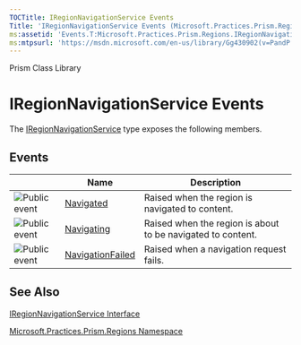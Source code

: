 ```yaml
---
TOCTitle: IRegionNavigationService Events
Title: 'IRegionNavigationService Events (Microsoft.Practices.Prism.Regions)'
ms:assetid: 'Events.T:Microsoft.Practices.Prism.Regions.IRegionNavigationService'
ms:mtpsurl: 'https://msdn.microsoft.com/en-us/library/Gg430902(v=PandP.50)'
---
```


Prism Class Library

IRegionNavigationService Events
===============================

The [IRegionNavigationService](https://msdn.microsoft.com/t:microsoft.practices.prism.regions.iregionnavigationservice) type exposes the following members.

Events
------

<span id="eventTableToggle"></span>
<table>

<thead>
<tr class="header">
<th> </th>
<th>Name</th>
<th>Description</th>
</tr>
</thead>
<tbody>
<tr class="odd">
<td><img src="https://msdn.microsoft.com/en-us/Gg430902.pubevent(en-us,PandP.50).gif" title="Public event" /></td>
<td><a href="https://msdn.microsoft.com/e:microsoft.practices.prism.regions.iregionnavigationservice.navigated">Navigated</a></td>
<td><div class="summary">
Raised when the region is navigated to content.
</div></td>
</tr>
<tr class="even">
<td><img src="https://msdn.microsoft.com/en-us/Gg430902.pubevent(en-us,PandP.50).gif" title="Public event" /></td>
<td><a href="https://msdn.microsoft.com/e:microsoft.practices.prism.regions.iregionnavigationservice.navigating">Navigating</a></td>
<td><div class="summary">
Raised when the region is about to be navigated to content.
</div></td>
</tr>
<tr class="odd">
<td><img src="https://msdn.microsoft.com/en-us/Gg430902.pubevent(en-us,PandP.50).gif" title="Public event" /></td>
<td><a href="https://msdn.microsoft.com/e:microsoft.practices.prism.regions.iregionnavigationservice.navigationfailed">NavigationFailed</a></td>
<td><div class="summary">
Raised when a navigation request fails.
</div></td>
</tr>
</tbody>
</table>

See Also
--------


[IRegionNavigationService Interface](https://msdn.microsoft.com/t:microsoft.practices.prism.regions.iregionnavigationservice)

[Microsoft.Practices.Prism.Regions Namespace](https://msdn.microsoft.com/n:microsoft.practices.prism.regions)

